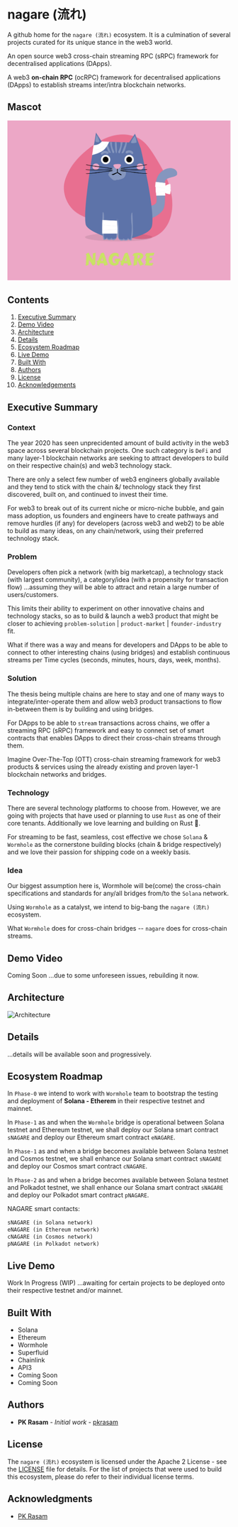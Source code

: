 # nagare (流れ)

A github home for the `nagare (流れ)` ecosystem. It is a culmination of several projects curated for its unique stance in the web3 world.

An open source web3 cross-chain streaming RPC (sRPC) framework for decentralised applications (DApps).

A web3 **on-chain RPC** (ocRPC) framework for decentralised applications (DApps) to establish streams inter/intra blockchain networks.

## Mascot

![Mascot](images/nagare-mascot-00.png)

## Contents

1. [Executive Summary](#executive-summary)
1. [Demo Video](#demo-video)
1. [Architecture](#architecture)
1. [Details](#details)
1. [Ecosystem Roadmap](#ecosystem-roadmap)
1. [Live Demo](#live-demo)
1. [Built With](#built-with)
1. [Authors](#authors)
1. [License](#license)
1. [Acknowledgements](#acknowledgements)

## Executive Summary

### Context

The year 2020 has seen unprecidented amount of build activity in the web3 space across several blockchain projects. One such category is `DeFi` and many layer-1 blockchain networks are seeking to attract developers to build on their respective chain(s) and web3 technology stack.

There are only a select few number of web3 engineers globally available and they tend to stick with the chain &/ technology stack they first discovered, built on, and continued to invest their time.

For web3 to break out of its current niche or micro-niche bubble, and gain mass adoption, us founders and engineers have to create pathways and remove hurdles (if any) for developers (across web3 and web2) to be able to build as many ideas, on any chain/network, using their preferred technology stack.

### Problem

Developers often pick a network (with big marketcap), a technology stack (with largest community), a category/idea (with a propensity for transaction flow) ...assuming they will be able to attract and retain a large number of users/customers.

This limits their ability to experiment on other innovative chains and technology stacks, so as to build & launch a web3 product that might be closer to achieving `problem-solution` | `product-market` | `founder-industry` fit.

What if there was a way and means for developers and DApps to be able to connect to other interesting chains (using bridges) and establish continuous streams per Time cycles (seconds, minutes, hours, days, week, months).

### Solution

The thesis being multiple chains are here to stay and one of many ways to integrate/inter-operate them and allow web3 product transactions to flow in-between them is by building and using bridges.

For DApps to be able to `stream` transactions across chains, we offer a streaming RPC (sRPC) framework and easy to connect set of smart contracts that enables DApps to direct their cross-chain streams through them.

Imagine Over-The-Top (OTT) cross-chain streaming framework for web3 products & services using the already existing and proven layer-1 blockchain networks and bridges.

### Technology

There are several technology platforms to choose from. However, we are going with projects that have used or planning to use `Rust` as one of their core tenants. Additionally we love learning and building on Rust 🦀.

For streaming to be fast, seamless, cost effective we chose `Solana` & `Wormhole` as the cornerstone building blocks (chain & bridge respectively) and we love their passion for shipping code on a weekly basis.

### Idea

Our biggest assumption here is, Wormhole will be(come) the cross-chain specifications and standards for any/all bridges from/to the `Solana` network.

Using `Wormhole` as a catalyst, we intend to big-bang the `nagare (流れ)` ecosystem.

What `Wormhole` does for cross-chain bridges -- `nagare` does for cross-chain streams.

## Demo Video

Coming Soon ...due to some unforeseen issues, rebuilding it now.

## Architecture

![Architecture](archs/nagare-arch-00.png)

## Details

...details will be available soon and progressively.

## Ecosystem Roadmap

In `Phase-0` we intend to work with `Wormhole` team to bootstrap the testing and deployment of **Solana - Etherem** in their respective testnet and mainnet.

In `Phase-1` as and when the `Wormhole` bridge is operational between Solana testnet and Ethereum testnet, we shall deploy our Solana smart contract `sNAGARE` and deploy our Ethereum smart contract `eNAGARE`.

In `Phase-1` as and when a bridge becomes available between Solana testnet and Cosmos testnet, we shall enhance our Solana smart contract `sNAGARE` and deploy our Cosmos smart contract `cNAGARE`.

In `Phase-2` as and when a bridge becomes available between Solana testnet and Polkadot testnet, we shall enhance our Solana smart contract `sNAGARE` and deploy our Polkadot smart contract `pNAGARE`.

NAGARE smart contacts:
```
sNAGARE (in Solana network)
eNAGARE (in Ethereum network)
cNAGARE (in Cosmos network)
pNAGARE (in Polkadot network)
```

## Live Demo

Work In Progress (WIP) ...awaiting for certain projects to be deployed onto their respective testnet and/or mainnet.

## Built With

* Solana
* Ethereum
* Wormhole
* Superfluid
* Chainlink
* API3
* Coming Soon
* Coming Soon

## Authors

* **PK Rasam** - *Initial work* - [pkrasam](https://github.com/pkrasam)

## License

The `nagare (流れ)` ecosystem is licensed under the Apache 2 License - see the [LICENSE](LICENSE) file for details. For the list of projects that were used to build this ecosystem, please do refer to their individual license terms.

## Acknowledgments

* [PK Rasam](https://github.com/pkrasam)